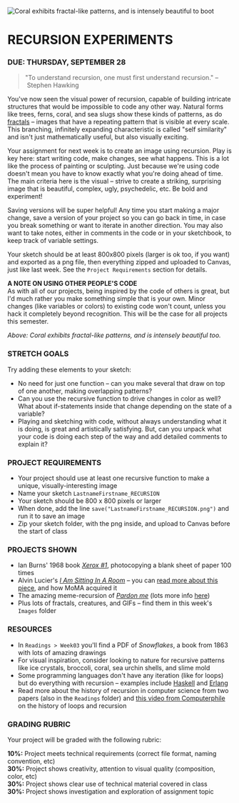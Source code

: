 ![Coral exhibits fractal-like patterns, and is intensely beautiful to boot](https://raw.githubusercontent.com/jeffThompson/CreativeProgramming1/master/Images/Week03_Recursion/Coral/Coral_4.jpg)

RECURSION EXPERIMENTS
====

### DUE: THURSDAY, SEPTEMBER 28

>"To understand recursion, one must first understand recursion." – Stephen Hawking

You've now seen the visual power of recursion, capable of building intricate structures that would be impossible to code any other way. Natural forms like trees, ferns, coral, and sea slugs show these kinds of patterns, as do [fractals](https://en.wikipedia.org/wiki/Fractal) – images that have a repeating pattern that is visible at every scale. This branching, infinitely expanding characteristic is called "self similarity" and isn't just mathematically useful, but also visually exciting.

Your assignment for next week is to create an image using recursion. Play is key here: start writing code, make changes, see what happens. This is a lot like the process of painting or sculpting. Just because we're using code doesn't mean you have to know exactly what you're doing ahead of time. The main criteria here is the visual – strive to create a striking, surprising image that is beautiful, complex, ugly, psychedelic, etc. Be bold and experiment!

Saving versions will be super helpful! Any time you start making a major change, save a version of your project so you can go back in time, in case you break something or want to iterate in another direction. You may also want to take notes, either in comments in the code or in your sketchbook, to keep track of variable settings.

Your sketch should be at least 800x800 pixels (larger is ok too, if you want) and exported as a png file, then everything zipped and uploaded to Canvas, just like last week. See the `Project Requirements` section for details.

**A NOTE ON USING OTHER PEOPLE'S CODE**  
As with all of our projects, being inspired by the code of others is great, but I'd much rather you make something simple that is your own. Minor changes (like variables or colors) to existing code won't count, unless you hack it completely beyond recognition. This will be the case for all projects this semester.

*Above: Coral exhibits fractal-like patterns, and is intensely beautiful too.*  

### STRETCH GOALS  
Try adding these elements to your sketch:

* No need for just one function – can you make several that draw on top of one another, making overlapping patterns?  
* Can you use the recursive function to drive changes in color as well? What about if-statements inside that change depending on the state of a variable?  
* Playing and sketching with code, without always understanding what it is doing, is great and artistically satisfying. But, can you unpack what your code is doing each step of the way and add detailed comments to explain it?  

### PROJECT REQUIREMENTS  
* Your project should use at least one recursive function to make a unique, visually-interesting image  
* Name your sketch `LastnameFirstname_RECURSION`  
* Your sketch should be 800 x 800 pixels or larger  
* When done, add the line `save("LastnameFirstname_RECURSION.png")` and run it to save an image  
* Zip your sketch folder, with the png inside, and upload to Canvas before the start of class  

### PROJECTS SHOWN  
* Ian Burns' 1968 book [*Xerox #1*](http://p-dpa.tumblr.com/post/107006084937/xerox-book-1-ian-burn-1968-a-blank-sheet-of), photocopying a blank sheet of paper 100 times  
* Alvin Lucier's [*I Am Sitting In A Room*](http://www.ubu.com/sound/lucier.html) – you can [read more about this piece](https://www.moma.org/explore/inside_out/2015/01/20/collecting-alvin-luciers-i-am-sitting-in-a-room/), and how MoMA acquired it  
* The amazing meme-recursion of [*Pardon me*](https://recursivelyrecursive.wordpress.com/2010/03/27/pardon-me-come-again/) (lots more info [here](http://knowyourmeme.com/memes/pardon-me))  
* Plus lots of fractals, creatures, and GIFs – find them in this week's `Images` folder  

### RESOURCES  
* In `Readings > Week03` you'll find a PDF of *Snowflakes*, a book from 1863 with lots of amazing drawings  
* For visual inspiration, consider looking to nature for recursive patterns like ice crystals, broccoli, coral, sea urchin shells, and slime mold  
* Some programming languages don't have any iteration (like for loops) but do everything with recursion – examples include [Haskell](https://en.wikipedia.org/wiki/Haskell_%28programming_language%29) and [Erlang](https://en.wikipedia.org/wiki/Erlang_%28programming_language%29)  
* Read more about the history of recursion in computer science from two papers (also in the `Readings` folder) and [this video from Computerphile](https://youtu.be/HXNhEYqFo0o) on the history of loops and recursion  

### GRADING RUBRIC  
Your project will be graded with the following rubric:

**10%:** Project meets technical requirements (correct file format, naming convention, etc)  
**30%:** Project shows creativity, attention to visual quality (composition, color, etc)  
**30%:** Project shows clear use of technical material covered in class  
**30%:** Project shows investigation and exploration of assignment topic  


